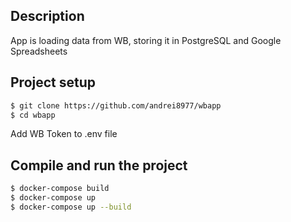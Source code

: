 ## Description

App is loading data from WB, storing it in PostgreSQL and Google Spreadsheets


## Project setup

```bash
$ git clone https://github.com/andrei8977/wbapp
$ cd wbapp
```
Add WB Token to .env file

## Compile and run the project

```bash
$ docker-compose build
$ docker-compose up
$ docker-compose up --build
```
